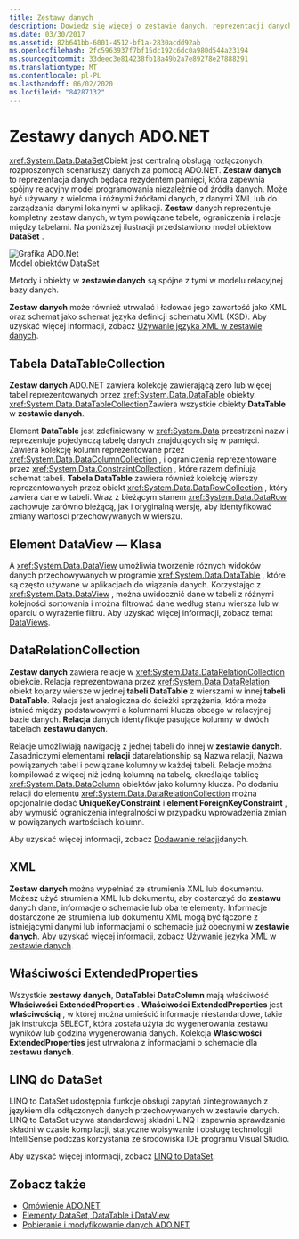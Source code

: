 ```yaml
---
title: Zestawy danych
description: Dowiedz się więcej o zestawie danych, reprezentacji danych rezydentnej w pamięci, która zapewnia spójny relacyjny model programowania niezależnie od źródła danych w ADO.NET.
ms.date: 03/30/2017
ms.assetid: 82b641bb-6001-4512-bf1a-2830acdd92ab
ms.openlocfilehash: 2fc5963937f7bf15dc192c6dc0a980d544a23194
ms.sourcegitcommit: 33deec3e814238fb18a49b2a7e89278e27888291
ms.translationtype: MT
ms.contentlocale: pl-PL
ms.lasthandoff: 06/02/2020
ms.locfileid: "84287132"
---
```

# <a name="adonet-datasets"></a>Zestawy danych ADO.NET
<xref:System.Data.DataSet>Obiekt jest centralną obsługą rozłączonych, rozproszonych scenariuszy danych za pomocą ADO.NET. **Zestaw danych** to reprezentacja danych będąca rezydentem pamięci, która zapewnia spójny relacyjny model programowania niezależnie od źródła danych. Może być używany z wieloma i różnymi źródłami danych, z danymi XML lub do zarządzania danymi lokalnymi w aplikacji. **Zestaw** danych reprezentuje kompletny zestaw danych, w tym powiązane tabele, ograniczenia i relacje między tabelami. Na poniższej ilustracji przedstawiono model obiektów **DataSet** .  
  
 ![Grafika ADO.Net](./media/ado-1-bpuedev11.png "ado_1_bpuedev11")  
Model obiektów DataSet  
  
 Metody i obiekty w **zestawie danych** są spójne z tymi w modelu relacyjnej bazy danych.  
  
 **Zestaw danych** może również utrwalać i ładować jego zawartość jako XML oraz schemat jako schemat języka definicji schematu XML (XSD). Aby uzyskać więcej informacji, zobacz [Używanie języka XML w zestawie danych](./dataset-datatable-dataview/using-xml-in-a-dataset.md).  
  
## <a name="the-datatablecollection"></a>Tabela DataTableCollection  
 **Zestaw danych** ADO.NET zawiera kolekcję zawierającą zero lub więcej tabel reprezentowanych przez <xref:System.Data.DataTable> obiekty. <xref:System.Data.DataTableCollection>Zawiera wszystkie obiekty **DataTable** w **zestawie danych**.  
  
 Element **DataTable** jest zdefiniowany w <xref:System.Data> przestrzeni nazw i reprezentuje pojedynczą tabelę danych znajdujących się w pamięci. Zawiera kolekcję kolumn reprezentowane przez <xref:System.Data.DataColumnCollection> , i ograniczenia reprezentowane przez <xref:System.Data.ConstraintCollection> , które razem definiują schemat tabeli. **Tabela DataTable** zawiera również kolekcję wierszy reprezentowanych przez obiekt <xref:System.Data.DataRowCollection> , który zawiera dane w tabeli. Wraz z bieżącym stanem <xref:System.Data.DataRow> zachowuje zarówno bieżącą, jak i oryginalną wersję, aby identyfikować zmiany wartości przechowywanych w wierszu.  
  
## <a name="the-dataview-class"></a>Element DataView — Klasa  
 A <xref:System.Data.DataView> umożliwia tworzenie różnych widoków danych przechowywanych w programie <xref:System.Data.DataTable> , które są często używane w aplikacjach do wiązania danych. Korzystając z <xref:System.Data.DataView> , można uwidocznić dane w tabeli z różnymi kolejności sortowania i można filtrować dane według stanu wiersza lub w oparciu o wyrażenie filtru. Aby uzyskać więcej informacji, zobacz temat [DataViews](./dataset-datatable-dataview/dataviews.md).  
  
## <a name="the-datarelationcollection"></a>DataRelationCollection  
 **Zestaw danych** zawiera relacje w <xref:System.Data.DataRelationCollection> obiekcie. Relacja reprezentowana przez <xref:System.Data.DataRelation> obiekt kojarzy wiersze w jednej **tabeli DataTable** z wierszami w innej **tabeli DataTable**. Relacja jest analogiczna do ścieżki sprzężenia, która może istnieć między podstawowymi a kolumnami klucza obcego w relacyjnej bazie danych. **Relacja** danych identyfikuje pasujące kolumny w dwóch tabelach **zestawu danych**.  
  
 Relacje umożliwiają nawigację z jednej tabeli do innej w **zestawie danych**. Zasadniczymi elementami **relacji** datarelationship są Nazwa relacji, Nazwa powiązanych tabel i powiązane kolumny w każdej tabeli. Relacje można kompilować z więcej niż jedną kolumną na tabelę, określając tablicę <xref:System.Data.DataColumn> obiektów jako kolumny klucza. Po dodaniu relacji do elementu <xref:System.Data.DataRelationCollection> można opcjonalnie dodać **UniqueKeyConstraint** i **element ForeignKeyConstraint** , aby wymusić ograniczenia integralności w przypadku wprowadzenia zmian w powiązanych wartościach kolumn.  
  
 Aby uzyskać więcej informacji, zobacz [Dodawanie relacji](./dataset-datatable-dataview/adding-datarelations.md)danych.  
  
## <a name="xml"></a>XML  
 **Zestaw danych** można wypełniać ze strumienia XML lub dokumentu. Możesz użyć strumienia XML lub dokumentu, aby dostarczyć do **zestawu** danych dane, informacje o schemacie lub oba te elementy. Informacje dostarczone ze strumienia lub dokumentu XML mogą być łączone z istniejącymi danymi lub informacjami o schemacie już obecnymi w **zestawie danych**. Aby uzyskać więcej informacji, zobacz [Używanie języka XML w zestawie danych](./dataset-datatable-dataview/using-xml-in-a-dataset.md).  
  
## <a name="extendedproperties"></a>Właściwości ExtendedProperties  
 Wszystkie **zestawy danych**, **DataTable**i **DataColumn** mają właściwość **Właściwości ExtendedProperties** . **Właściwości ExtendedProperties** jest **właściwością** , w której można umieścić informacje niestandardowe, takie jak instrukcja SELECT, która została użyta do wygenerowania zestawu wyników lub godzina wygenerowania danych. Kolekcja **Właściwości ExtendedProperties** jest utrwalona z informacjami o schemacie dla **zestawu danych**.  
  
## <a name="linq-to-dataset"></a>LINQ do DataSet  
 LINQ to DataSet udostępnia funkcje obsługi zapytań zintegrowanych z językiem dla odłączonych danych przechowywanych w zestawie danych. LINQ to DataSet używa standardowej składni LINQ i zapewnia sprawdzanie składni w czasie kompilacji, statyczne wpisywanie i obsługę technologii IntelliSense podczas korzystania ze środowiska IDE programu Visual Studio.  
  
 Aby uzyskać więcej informacji, zobacz [LINQ to DataSet](linq-to-dataset.md).  
  
## <a name="see-also"></a>Zobacz także

- [Omówienie ADO.NET](ado-net-overview.md)
- [Elementy DataSet, DataTable i DataView](./dataset-datatable-dataview/index.md)
- [Pobieranie i modyfikowanie danych ADO.NET](retrieving-and-modifying-data.md)
